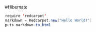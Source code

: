 #Hibernate
```java
require 'redcarpet'
markdown = Redcarpet.new("Hello World!")
puts markdown.to_html
```
